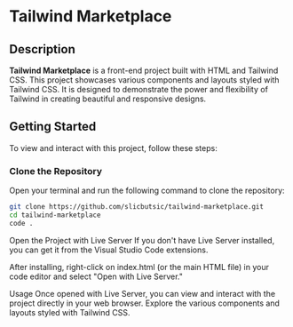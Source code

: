 # Tailwind Marketplace

## Description

**Tailwind Marketplace** is a front-end project built with HTML and Tailwind CSS. This project showcases various components and layouts styled with Tailwind CSS. It is designed to demonstrate the power and flexibility of Tailwind in creating beautiful and responsive designs.

## Getting Started

To view and interact with this project, follow these steps:

### Clone the Repository

Open your terminal and run the following command to clone the repository:

```bash
git clone https://github.com/slicbutsic/tailwind-marketplace.git
cd tailwind-marketplace
code .
```

Open the Project with Live Server
If you don't have Live Server installed, you can get it from the Visual Studio Code extensions.

After installing, right-click on index.html (or the main HTML file) in your code editor and select "Open with Live Server."

Usage
Once opened with Live Server, you can view and interact with the project directly in your web browser. Explore the various components and layouts styled with Tailwind CSS.
